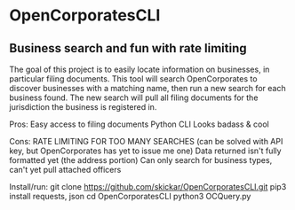 # OpenCorporatesCLI

## Business search and fun with rate limiting

The goal of this project is to easily locate information on businesses, in particular filing documents.
This tool will search OpenCorporates to discover businesses with a matching name, then run a new search for each business found.
The new search will pull all filing documents for the jurisdiction the business is registered in.

Pros: 
Easy access to filing documents
Python CLI
Looks badass & cool

Cons:
RATE LIMITING FOR TOO MANY SEARCHES (can be solved with API key, but OpenCorporates has yet to issue me one)
Data returned isn't fully formatted yet (the address portion)
Can only search for business types, can't yet pull attached officers

Install/run:
git clone https://github.com/skickar/OpenCorporatesCLI.git
pip3 install requests, json
cd OpenCorporatesCLI
python3 OCQuery.py

